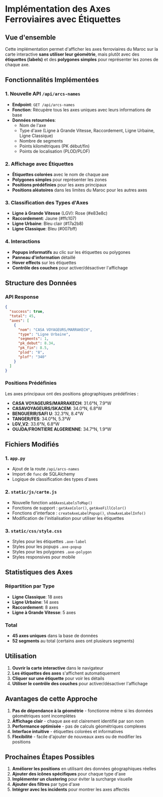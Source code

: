 # Implémentation des Axes Ferroviaires avec Étiquettes

## Vue d'ensemble

Cette implémentation permet d'afficher les axes ferroviaires du Maroc sur la carte interactive **sans utiliser leur géométrie**, mais plutôt avec des **étiquettes (labels)** et des **polygones simples** pour représenter les zones de chaque axe.

## Fonctionnalités Implémentées

### 1. Nouvelle API `/api/arcs-names`
- **Endpoint**: `GET /api/arcs-names`
- **Fonction**: Récupère tous les axes uniques avec leurs informations de base
- **Données retournées**:
  - Nom de l'axe
  - Type d'axe (Ligne à Grande Vitesse, Raccordement, Ligne Urbaine, Ligne Classique)
  - Nombre de segments
  - Points kilométriques (PK début/fin)
  - Points de localisation (PLOD/PLOF)

### 2. Affichage avec Étiquettes
- **Étiquettes colorées** avec le nom de chaque axe
- **Polygones simples** pour représenter les zones
- **Positions prédéfinies** pour les axes principaux
- **Positions aléatoires** dans les limites du Maroc pour les autres axes

### 3. Classification des Types d'Axes
- **Ligne à Grande Vitesse** (LGV): Rose (#e83e8c)
- **Raccordement**: Jaune (#ffc107)
- **Ligne Urbaine**: Bleu clair (#17a2b8)
- **Ligne Classique**: Bleu (#007bff)

### 4. Interactions
- **Popups informatifs** au clic sur les étiquettes ou polygones
- **Panneau d'information** détaillé
- **Hover effects** sur les étiquettes
- **Contrôle des couches** pour activer/désactiver l'affichage

## Structure des Données

### API Response
```json
{
  "success": true,
  "total": 45,
  "axes": [
    {
      "nom": "CASA VOYAGEURS/MARRAKECH",
      "type": "Ligne Urbaine",
      "segments": 1,
      "pk_debut": 8.34,
      "pk_fin": 8.5,
      "plod": "8",
      "plof": "340"
    }
  ]
}
```

### Positions Prédéfinies
Les axes principaux ont des positions géographiques prédéfinies :
- **CASA VOYAGEURS/MARRAKECH**: 31.6°N, 7.9°W
- **CASAVOYAGEURS/SKACEM**: 34.0°N, 6.8°W
- **BENGUERIR/SAFI U**: 32.3°N, 8.4°W
- **TANGER/FES**: 34.0°N, 5.3°W
- **LGV_V2**: 33.6°N, 6.8°W
- **OUJDA/FRONTIERE ALGERIENNE**: 34.7°N, 1.9°W

## Fichiers Modifiés

### 1. `app.py`
- Ajout de la route `/api/arcs-names`
- Import de `func` de SQLAlchemy
- Logique de classification des types d'axes

### 2. `static/js/carte.js`
- Nouvelle fonction `addAxesLabelsToMap()`
- Fonctions de support : `getAxeColor()`, `getAxeFillColor()`
- Fonctions d'interface : `createAxeLabelPopup()`, `showAxeLabelInfo()`
- Modification de l'initialisation pour utiliser les étiquettes

### 3. `static/css/style.css`
- Styles pour les étiquettes `.axe-label`
- Styles pour les popups `.axe-popup`
- Styles pour les polygones `.axe-polygon`
- Styles responsives pour mobile

## Statistiques des Axes

### Répartition par Type
- **Ligne Classique**: 18 axes
- **Ligne Urbaine**: 14 axes
- **Raccordement**: 8 axes
- **Ligne à Grande Vitesse**: 5 axes

### Total
- **45 axes uniques** dans la base de données
- **52 segments** au total (certains axes ont plusieurs segments)

## Utilisation

1. **Ouvrir la carte interactive** dans le navigateur
2. **Les étiquettes des axes** s'affichent automatiquement
3. **Cliquer sur une étiquette** pour voir les détails
4. **Utiliser le contrôle des couches** pour activer/désactiver l'affichage

## Avantages de cette Approche

1. **Pas de dépendance à la géométrie** - fonctionne même si les données géométriques sont incomplètes
2. **Affichage clair** - chaque axe est clairement identifié par son nom
3. **Performance optimisée** - pas de calculs géométriques complexes
4. **Interface intuitive** - étiquettes colorées et informatives
5. **Flexibilité** - facile d'ajouter de nouveaux axes ou de modifier les positions

## Prochaines Étapes Possibles

1. **Améliorer les positions** en utilisant des données géographiques réelles
2. **Ajouter des icônes spécifiques** pour chaque type d'axe
3. **Implémenter un clustering** pour éviter la surcharge visuelle
4. **Ajouter des filtres** par type d'axe
5. **Intégrer avec les incidents** pour montrer les axes affectés
